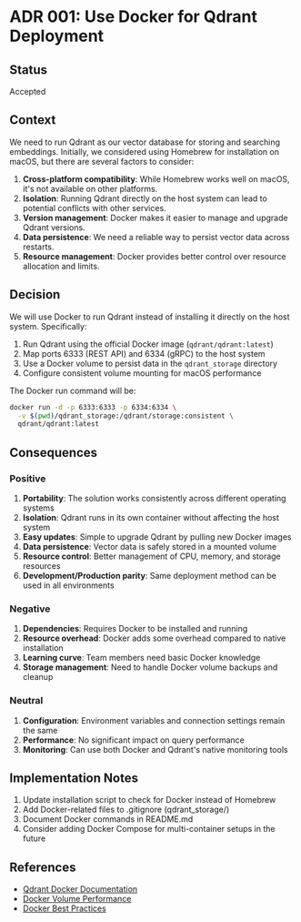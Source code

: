 # ADR 001: Use Docker for Qdrant Deployment

## Status

Accepted

## Context

We need to run Qdrant as our vector database for storing and searching embeddings. Initially, we considered using Homebrew for installation on macOS, but there are several factors to consider:

1. **Cross-platform compatibility**: While Homebrew works well on macOS, it's not available on other platforms.
2. **Isolation**: Running Qdrant directly on the host system can lead to potential conflicts with other services.
3. **Version management**: Docker makes it easier to manage and upgrade Qdrant versions.
4. **Data persistence**: We need a reliable way to persist vector data across restarts.
5. **Resource management**: Docker provides better control over resource allocation and limits.

## Decision

We will use Docker to run Qdrant instead of installing it directly on the host system. Specifically:

1. Run Qdrant using the official Docker image (`qdrant/qdrant:latest`)
2. Map ports 6333 (REST API) and 6334 (gRPC) to the host system
3. Use a Docker volume to persist data in the `qdrant_storage` directory
4. Configure consistent volume mounting for macOS performance

The Docker run command will be:
```bash
docker run -d -p 6333:6333 -p 6334:6334 \
  -v $(pwd)/qdrant_storage:/qdrant/storage:consistent \
  qdrant/qdrant:latest
```

## Consequences

### Positive

1. **Portability**: The solution works consistently across different operating systems
2. **Isolation**: Qdrant runs in its own container without affecting the host system
3. **Easy updates**: Simple to upgrade Qdrant by pulling new Docker images
4. **Data persistence**: Vector data is safely stored in a mounted volume
5. **Resource control**: Better management of CPU, memory, and storage resources
6. **Development/Production parity**: Same deployment method can be used in all environments

### Negative

1. **Dependencies**: Requires Docker to be installed and running
2. **Resource overhead**: Docker adds some overhead compared to native installation
3. **Learning curve**: Team members need basic Docker knowledge
4. **Storage management**: Need to handle Docker volume backups and cleanup

### Neutral

1. **Configuration**: Environment variables and connection settings remain the same
2. **Performance**: No significant impact on query performance
3. **Monitoring**: Can use both Docker and Qdrant's native monitoring tools

## Implementation Notes

1. Update installation script to check for Docker instead of Homebrew
2. Add Docker-related files to .gitignore (qdrant_storage/)
3. Document Docker commands in README.md
4. Consider adding Docker Compose for multi-container setups in the future

## References

- [Qdrant Docker Documentation](https://qdrant.tech/documentation/guides/installation/#docker)
- [Docker Volume Performance](https://docs.docker.com/storage/volumes/)
- [Docker Best Practices](https://docs.docker.com/develop/develop-images/dockerfile_best-practices/)
